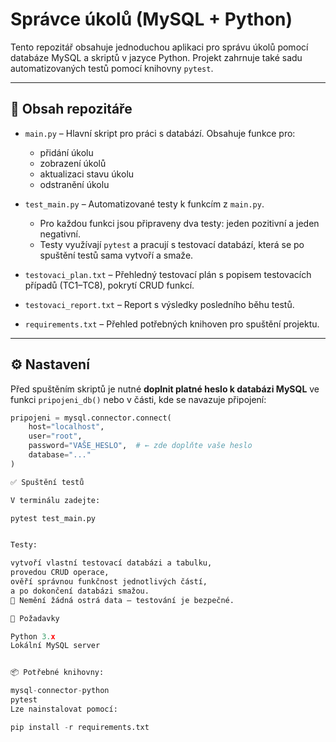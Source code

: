 # Správce úkolů (MySQL + Python)

Tento repozitář obsahuje jednoduchou aplikaci pro správu úkolů pomocí databáze MySQL a skriptů v jazyce Python. Projekt zahrnuje také sadu automatizovaných testů pomocí knihovny `pytest`.

---

## 📁 Obsah repozitáře

- `main.py` – Hlavní skript pro práci s databází. Obsahuje funkce pro:
  - přidání úkolu
  - zobrazení úkolů
  - aktualizaci stavu úkolu
  - odstranění úkolu

- `test_main.py` – Automatizované testy k funkcím z `main.py`.
  - Pro každou funkci jsou připraveny dva testy: jeden pozitivní a jeden negativní.
  - Testy využívají `pytest` a pracují s testovací databází, která se po spuštění testů sama vytvoří a smaže.

- `testovaci_plan.txt` – Přehledný testovací plán s popisem testovacích případů (TC1–TC8), pokrytí CRUD funkcí.

- `testovaci_report.txt` – Report s výsledky posledního běhu testů.

- `requirements.txt` – Přehled potřebných knihoven pro spuštění projektu.

---

## ⚙️ Nastavení

Před spuštěním skriptů je nutné **doplnit platné heslo k databázi MySQL** ve funkci `pripojeni_db()` nebo v části, kde se navazuje připojení:

```python
pripojeni = mysql.connector.connect(
    host="localhost",
    user="root",
    password="VAŠE_HESLO",  # ← zde doplňte vaše heslo
    database="..."
)

✅ Spuštění testů

V terminálu zadejte:

pytest test_main.py


Testy:

vytvoří vlastní testovací databázi a tabulku,
provedou CRUD operace,
ověří správnou funkčnost jednotlivých částí,
a po dokončení databázi smažou.
📌 Nemění žádná ostrá data – testování je bezpečné.

🧰 Požadavky

Python 3.x
Lokální MySQL server


📦 Potřebné knihovny:

mysql-connector-python
pytest
Lze nainstalovat pomocí:

pip install -r requirements.txt


